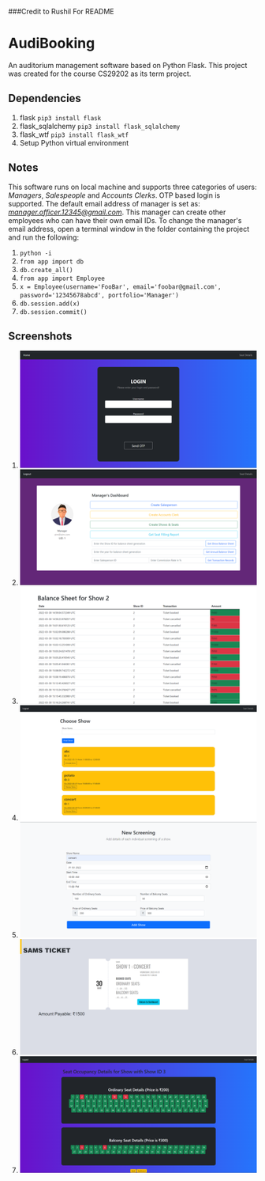 ###Credit to Rushil For README
# AudiBooking
An auditorium management software based on Python Flask. This project was created for the course CS29202 as its term project.

## Dependencies
1. flask
    `pip3 install flask`
2. flask_sqlalchemy
    `pip3 install flask_sqlalchemy`
3. flask_wtf
    `pip3 install flask_wtf`
4. Setup Python virtual environment

## Notes
This software runs on local machine and supports three categories of users: *Managers*, *Salespeople* and *Accounts Clerks*.
OTP based login is supported. The default email address of manager is set as: *manager.officer.12345@gmail.com*. This manager can create other employees who can have their own email IDs. To change the manager's email address, open a terminal window in the folder containing the project and run the following:
1. `python -i`
2. `from app import db`
3. `db.create_all()`
4. `from app import Employee`
5. `x = Employee(username='FooBar', email='foobar@gmail.com', password='12345678abcd', portfolio='Manager')`
6. `db.session.add(x)`
7. `db.session.commit()`

## Screenshots
1. ![login](/Screenshots/login.png)
2. ![manager dashboard](/Screenshots/manager%20dashboard.png)
3. ![balance sheet for show](/Screenshots/balance%20sheet%20for%20show.png)
4. ![choose show](/Screenshots/choose%20show.png)
5. ![create show](/Screenshots/create%20show.png)
6. ![book ticket](/Screenshots/book%20ticket.png)
7. ![book tickets](/Screenshots/book%20tickets.png)
